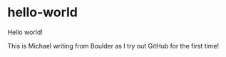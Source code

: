 # hello-world
Hello world!

This is Michael writing from Boulder as I try out GitHub for the first time!
